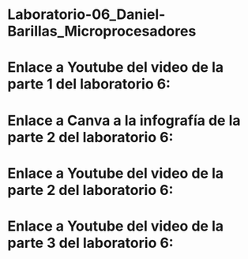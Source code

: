 # Laboratorio-06_Daniel-Barillas_Microprocesadores

# Enlace a Youtube del video de la parte 1 del laboratorio 6: 
# Enlace a Canva a la infografía de la parte 2 del laboratorio 6: 
# Enlace a Youtube del video de la parte 2 del laboratorio 6: 
# Enlace a Youtube del video de la parte 3 del laboratorio 6: 
